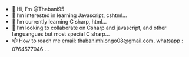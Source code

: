 - 👋 Hi, I’m @Thabani95
- 👀 I’m interested in learning Javascript, cshtml...
- 🌱 I’m currently learning C sharp, html...
- 💞️ I’m looking to collaborate on Csharp and javascript, and other languangues but most special C sharp...
- 📫 How to reach me email: thabanimhlongo08@gmail.com, whatsapp : 0764577046 ...

<!---
Thabani95/Thabani95 is a ✨ special ✨ repository because its `README.md` (this file) appears on your GitHub profile.
You can click the Preview link to take a look at your changes.
--->
